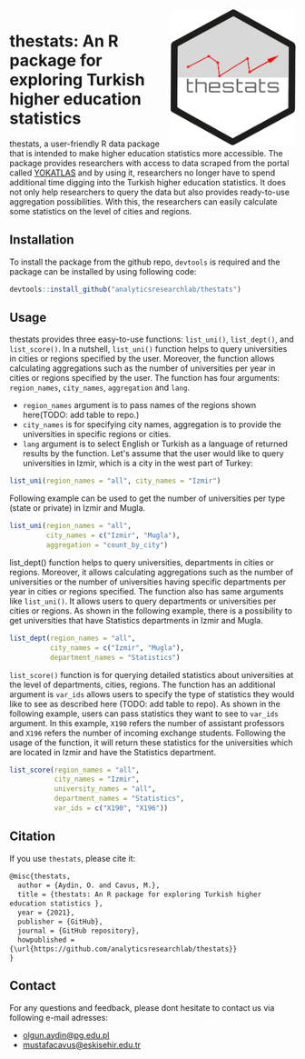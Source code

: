<img align="right" width="220" height="240" src="https://github.com/analyticsresearchlab/thestats/blob/main/man/figures/logo.png" alt="thestats: An R package for exploring Turkish higher education statistics">

# thestats: An R package for exploring Turkish higher education statistics 

thestats, a user-friendly R data package that is intended to make higher education statistics more accessible. The package provides researchers with access to data scraped from the portal called [YOKATLAS](https://yokatlas.yok.gov.tr/) and by using it, researchers no longer have to spend additional time digging into the Turkish higher education statistics. It does not only help researchers to query the data but also provides ready-to-use aggregation possibilities. With this, the researchers can easily calculate some statistics on the level of cities and regions.

## Installation

To install the package from the github repo, `devtools` is required and the package can be installed by using following code:

```r
devtools::install_github("analyticsresearchlab/thestats")
```

## Usage

thestats provides three easy-to-use functions: `list_uni()`, `list_dept()`, and `list_score()`. In a nutshell, `list_uni()` function helps to query universities in cities or regions specified by the user. Moreover, the function allows calculating aggregations such as the number of universities per year in cities or regions specified by the user. The function has four arguments: `region_names`, `city_names`, `aggregation` and `lang`. 
- `region_names` argument is to pass names of the regions shown here(TODO: add table to repo.)
- `city_names` is for specifying city names, aggregation is to provide the universities in specific regions or cities. 
- `lang` argument is to select English or Turkish as a language of returned results by the function. Let's assume that the user would like to query universities in Izmir, which is a city in the west part of Turkey:

```r
list_uni(region_names = "all", city_names = "Izmir")
```

Following example can be used to get the number of universities per type (state or private) in Izmir and Mugla. 

```r
list_uni(region_names = "all", 
         city_names = c("Izmir", "Mugla"), 
         aggregation = "count_by_city")
```

list_dept() function helps to query universities, departments in cities or regions. Moreover, it allows calculating aggregations such as the number of universities or the number of universities having specific departments per year in cities or regions specified. The function also has same arguments like `list_uni()`. It allows users to query departments or universities per cities or regions. As shown in the following example, there is a possibility to get universities that have Statistics departments in Izmir and Mugla.

```r
list_dept(region_names = "all", 
          city_names = c("Izmir", "Mugla"), 
          department_names = "Statistics")
```

`list_score()` function is for querying detailed statistics about universities at the level of departments, cities, regions. The function has an additional argument is `var_ids` allows users to specify the type of statistics they would like to see as described here (TODO: add table to repo). As shown in the following example, users can pass statistics they want to see to `var_ids` argument. In this example, `X190` refers the number of assistant professors and `X196` refers the number of incoming exchange students. Following the usage of the function, it will return these statistics for the universities which are located in Izmir and have the Statistics department.

```r
list_score(region_names = "all", 
           city_names = "Izmir",
           university_names = "all",
           department_names = "Statistics", 
           var_ids = c("X190", "X196"))
```


## Citation

If you use `thestats`, please cite it:

```
@misc{thestats,
  author = {Aydin, O. and Cavus, M.},
  title = {thestats: An R package for exploring Turkish higher education statistics },
  year = {2021},
  publisher = {GitHub},
  journal = {GitHub repository},
  howpublished = {\url{https://github.com/analyticsresearchlab/thestats}}
}
```


## Contact

For any questions and feedback, please dont hesitate to contact us via following e-mail adresses:
- olgun.aydin@pg.edu.pl
- mustafacavus@eskisehir.edu.tr 
